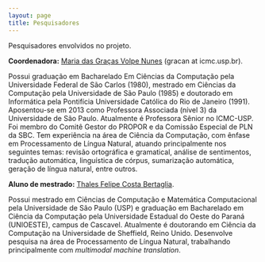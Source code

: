 ```yaml
---
layout: page
title: Pesquisadores
---
```


<p class="message">
  Pesquisadores envolvidos no projeto.
</p>

**Coordenadora:** [Maria das Graças Volpe Nunes](http://lattes.cnpq.br/3549648389944031) (gracan at icmc.usp.br).

<p class="message">
  Possui graduação em Bacharelado Em Ciências da Computação pela Universidade Federal de São Carlos (1980), mestrado em Ciências da Computação pela Universidade de São Paulo (1985) e
  doutorado em Informática pela Pontifícia Universidade Católica do Rio de Janeiro (1991). Aposentou-se em 2013 como Professora Associada (nível 3) da Universidade de São Paulo.
  Atualmente é Professora Sênior no ICMC-USP. Foi membro do Comitê Gestor do PROPOR e da Comissão Especial de PLN da SBC. Tem experiência na área de Ciência da Computação,
  com ênfase em Processamento de Língua Natural, atuando principalmente nos seguintes temas: revisão ortográfica e gramatical, análise de sentimentos, tradução automática,
  linguística de córpus, sumarização automática, geração de língua natural, entre outros.
</p>

**Aluno de mestrado:**  [Thales Felipe Costa Bertaglia](http://www.thalesbertaglia.com).

<p class="message">
 Possui mestrado em Ciências de Computação e Matemática Computacional pela Universidade de São Paulo (USP) e graduação em Bacharelado em Ciência da Computação pela Universidade Estadual do Oeste do Paraná (UNIOESTE), campus de Cascavel.
 Atualmente é doutorando em Ciência da Computação na Universidade de Sheffield, Reino Unido. Desenvolve pesquisa na área de Processamento de Língua Natural, trabalhando principalmente com <i>multimodal machine translation</i>.
</p>
